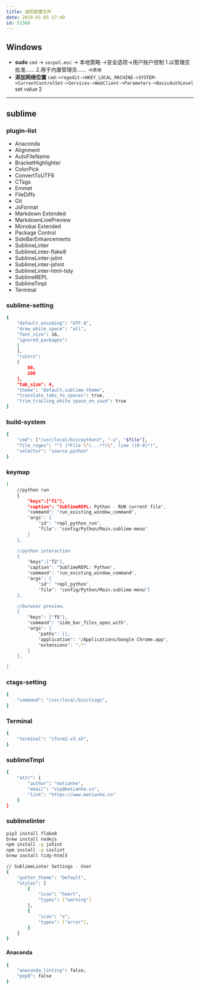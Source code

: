 ```yaml
---
title: 装机配置文件
date: 2019-01-05 17:49
id: 52360
---
```


## Windows
+ **sudo**
`cmd` -> `secpol.msc` -> 本地策略 ->安全选项->用户账户控制 1.以管理员批准…… 2.用于内置管理员…… ->`禁用`
+ **添加网络位置**
`cmd->regedit->HKEY_LOCAL_MACHINE->SYSTEM->CurrentControlSet->Services->WebClient->Parameters->BasicAuthLevel` set value 2

- - - - - 
## sublime
### plugin-list
+ Anaconda
+ Alignment
+ AutoFileName
+ BracketHighlighter
+ ColorPick
+ ConvertToUTF8
+ CTags
+ Emmet
+ FileDiffs
+ Git
+ JsFormat
+ Markdown Extended
+ MarkdownLivePreview
+ Monokai Extended
+ Package Control
+ SideBarEnhancements
+ SublimeLinter
+ SublimeLinter-flake8
+ SublimeLinter-jslint
+ SublimeLinter-jshint
+ SublimeLinter-html-tidy
+ SublimeREPL
+ SublimeTmpl
+ Terminal  

### sublime-setting
```bash
{
	"default_encoding": "UTF-8",
	"draw_white_space": "all",
	"font_size": 16,
	"ignored_packages":
	[
	],
	"rulers":
	[
		80,
		100
	],
	"tab_size": 4,
	"theme": "Default.sublime-theme",
	"translate_tabs_to_spaces": true,
	"trim_trailing_white_space_on_save": true
}
```

### build-system
```bash
{
    "cmd": ["/usr/local/bin/python3", "-u", "$file"],
    "file_regex": "^[ ]*File \"(...*?)\", line ([0-9]*)",
    "selector": "source.python"
}
```
### keymap
```bash
[
    //python run
    {
        "keys":["f1"],
        "caption": "SublimeREPL: Python - RUN current file",
        "command": "run_existing_window_command",
        "args": {
            "id": "repl_python_run",
            "file": "config/Python/Main.sublime-menu"
        }
    },

    //python interaction
    {
        "keys":["f2"],
        "caption": "SublimeREPL: Python",
        "command": "run_existing_window_command",
        "args": {
            "id": "repl_python",
            "file": "config/Python/Main.sublime-menu"}
    },

    //borwser preview.
    {
        "keys": ["f5"],
        "command": "side_bar_files_open_with",
        "args": {
            "paths": [],
            "application": "/Applications/Google Chrome.app",
            "extensions": ".*"
        }
    },

]

```
### ctags-setting
```bash
{
    "command": "/usr/local/bin/ctags",
}
```
### Terminal
```bash
{
    "terminal": "iTerm2-v3.sh",
}
```
### sublimeTmpl
```bash
{
    "attr": {
        "author": "matianhe",
        "email": "vip@matianhe.cn",
        "link": "https://www.matianhe.cn"
    }
}
```
### sublimelinter
```bash
pip3 install flake8
brew install nodejs
npm install -g jshint
npm install -g csslint
brew install tidy-html5

// SublimeLinter Settings - User
{
    "gutter_theme": "Default",
    "styles": [
        {
            "icon": "heart",
            "types": ["warning"]
        },
        {
            "icon": "x",
            "types": ["error"],
        }
    ]
}
```
#### Anaconda
```bash
{
    "anaconda_linting": false,
    "pep8": false
}
```